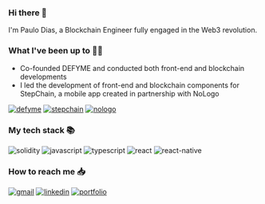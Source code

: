 ### Hi there 👋
I'm Paulo Dias, a Blockchain Engineer fully engaged in the Web3 revolution.

### What I've been up to 👨‍💻
- Co-founded DEFYME and conducted both front-end and
blockchain developments
- I led the development of front-end and blockchain components for
StepChain, a mobile app created in partnership with NoLogo

<div id="work">
  <a href="https://defyme.io" target="_blank"><img src="https://img.shields.io/badge/DEFYME-370647?style=for-the-badge" alt="defyme"/></a>
  <a href="https://stepchain.net" target="_blank"><img src="https://img.shields.io/badge/StepChain-F95044?style=for-the-badge" alt="stepchain"/></a>
  <a href="https://nologo.dev" target="_blank"><img src="https://img.shields.io/badge/NoLogo-EFF0F5?style=for-the-badge" alt="nologo"/></a>
</div>

### My tech stack 📚
<div id="stack">
  <img src="https://img.shields.io/badge/Solidity-2B247C?style=for-the-badge&logo=solidity&logoColor=E6E3EC" alt="solidity"/>
  <img src="https://img.shields.io/badge/JavaScript-323330?style=for-the-badge&logo=javascript&logoColor=F7DF1E" alt="javascript"/>
  <img src="https://img.shields.io/badge/TypeScript-007ACC?style=for-the-badge&logo=typescript&logoColor=white" alt="typescript"/>
  <img src="https://img.shields.io/badge/React-F1F2F5?style=for-the-badge&logo=react&logoColor=247EA4" alt="react"/>
  <img src="https://img.shields.io/badge/React_Native-20232A?style=for-the-badge&logo=react&logoColor=61DAFB" alt="react-native"/>
</div>

### How to reach me 📥
<div id="contact">
  <a href="mailto:phbdias25@gmail.com" target="_blank"><img src="https://img.shields.io/badge/Gmail-D14836?style=for-the-badge&logo=gmail&logoColor=white" alt="gmail"/></a>
  <a href="https://www.linkedin.com/in/phbdias" target="_blank"><img src="https://img.shields.io/badge/linkedin-%230077B5.svg?style=for-the-badge&logo=linkedin&logoColor=white" alt="linkedin"/></a>
  <a href="https://phbdias.me" target="_blank"><img src="https://img.shields.io/badge/Portfolio-255E63?style=for-the-badge&logo=About.me&logoColor=white" alt="portfolio"/></a>
</div>

